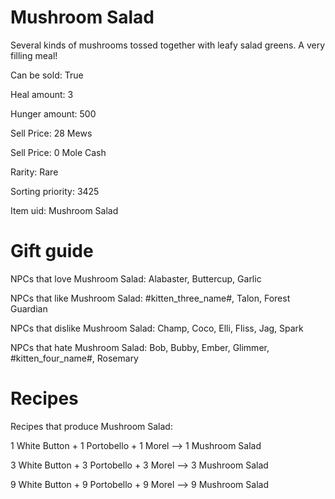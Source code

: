 # Mushroom Salad

Several kinds of mushrooms tossed together with leafy salad greens. A very filling meal!

Can be sold: True

Heal amount: 3

Hunger amount: 500

Sell Price: 28 Mews

Sell Price: 0 Mole Cash

Rarity: Rare

Sorting priority: 3425

Item uid: Mushroom Salad

# Gift guide

NPCs that love Mushroom Salad: Alabaster, Buttercup, Garlic

NPCs that like Mushroom Salad: #kitten_three_name#, Talon, Forest Guardian

NPCs that dislike Mushroom Salad: Champ, Coco, Elli, Fliss, Jag, Spark

NPCs that hate Mushroom Salad: Bob, Bubby, Ember, Glimmer, #kitten_four_name#, Rosemary

# Recipes

Recipes that produce Mushroom Salad:

1 White Button + 1 Portobello + 1 Morel --> 1 Mushroom Salad

3 White Button + 3 Portobello + 3 Morel --> 3 Mushroom Salad

9 White Button + 9 Portobello + 9 Morel --> 9 Mushroom Salad
